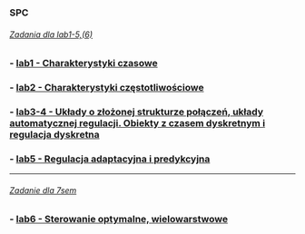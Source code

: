### SPC
###### [Zadania dla lab1-5,(6)](http://staff.iiar.pwr.wroc.pl/grzegorz.mzyk/spc/spclab.pdf)
 ### - [lab1 - Charakterystyki czasowe](https://github.com/221349/SPC/tree/master/lab1)
 ### - [lab2 - Charakterystyki częstotliwościowe](https://github.com/221349/SPC/tree/master/lab2)
 ### - [lab3-4 - Układy o złożonej strukturze połączeń, układy automatycznej regulacji. Obiekty z czasem dyskretnym i regulacja dyskretna](https://github.com/221349/SPC/tree/master/lab3-4)
 ### - [lab5 - Regulacja adaptacyjna i predykcyjna](https://github.com/221349/SPC/tree/master/lab5)
___
###### [Zadanie dla 7sem](http://staff.iiar.pwr.wroc.pl/grzegorz.mzyk/spc/zadanie7sem.pdf)
 ### - [lab6 - Sterowanie optymalne, wielowarstwowe](https://github.com/221349/SPC/tree/master/lab6)
